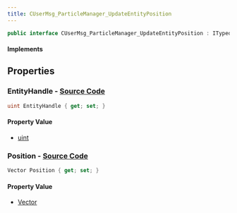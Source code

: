 ```yaml
---
title: CUserMsg_ParticleManager_UpdateEntityPosition
---
```


```csharp
public interface CUserMsg_ParticleManager_UpdateEntityPosition : ITypedProtobuf<CUserMsg_ParticleManager_UpdateEntityPosition>, INativeHandle
```

#### Implements

## Properties

### **EntityHandle** - [Source Code](https://github.com/swiftly-solution/swiftlys2/blob/main/managed/src/SwiftlyS2.Generated/Protobufs/Interfaces/CUserMsg_ParticleManager_UpdateEntityPosition.cs#L13)

```csharp
uint EntityHandle { get; set; }
```

#### Property Value

- [uint](https://learn.microsoft.com/dotnet/api/system.uint32)

### **Position** - [Source Code](https://github.com/swiftly-solution/swiftlys2/blob/main/managed/src/SwiftlyS2.Generated/Protobufs/Interfaces/CUserMsg_ParticleManager_UpdateEntityPosition.cs#L16)

```csharp
Vector Position { get; set; }
```

#### Property Value

- [Vector](/docs/api/shared/natives/vector)

